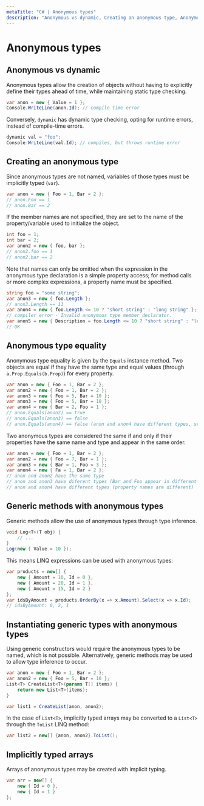 ```yaml
---
metaTitle: "C# | Anonymous types"
description: "Anonymous vs dynamic, Creating an anonymous type, Anonymous type equality, Generic methods with anonymous types, Instantiating generic types with anonymous types, Implicitly typed arrays"
---
```


# Anonymous types



## Anonymous vs dynamic


Anonymous types allow the creation of objects without having to explicitly define their types ahead of time, while maintaining static type checking.

```cs
var anon = new { Value = 1 };
Console.WriteLine(anon.Id); // compile time error

```

Conversely, `dynamic` has dynamic type checking, opting for runtime errors, instead of compile-time errors.

```cs
dynamic val = "foo";
Console.WriteLine(val.Id); // compiles, but throws runtime error

```



## Creating an anonymous type


Since anonymous types are not named, variables of those types must be implicitly typed (`var`).

```cs
var anon = new { Foo = 1, Bar = 2 };
// anon.Foo == 1
// anon.Bar == 2

```

If the member names are not specified, they are set to the name of the property/variable used to initialize the object.

```cs
int foo = 1;
int bar = 2;
var anon2 = new { foo, bar };
// anon2.foo == 1
// anon2.bar == 2

```

Note that names can only be omitted when the expression in the anonymous type declaration is a simple property access; for method calls or more complex expressions, a property name must be specified.

```cs
string foo = "some string";
var anon3 = new { foo.Length };
// anon3.Length == 11
var anon4 = new { foo.Length <= 10 ? "short string" : "long string" };
// compiler error - Invalid anonymous type member declarator.
var anon5 = new { Description = foo.Length <= 10 ? "short string" : "long string" };
// OK

```



## Anonymous type equality


Anonymous type equality is given by the `Equals` instance method. Two objects are equal if they have the same type and equal values (through `a.Prop.Equals(b.Prop)`) for every property.

```cs
var anon = new { Foo = 1, Bar = 2 };
var anon2 = new { Foo = 1, Bar = 2 };
var anon3 = new { Foo = 5, Bar = 10 };
var anon3 = new { Foo = 5, Bar = 10 };
var anon4 = new { Bar = 2, Foo = 1 };
// anon.Equals(anon2) == true
// anon.Equals(anon3) == false
// anon.Equals(anon4) == false (anon and anon4 have different types, see below)

```

Two anonymous types are considered the same if and only if their properties have the same name and type and appear in the same order.

```cs
var anon = new { Foo = 1, Bar = 2 };
var anon2 = new { Foo = 7, Bar = 1 };
var anon3 = new { Bar = 1, Foo = 3 };
var anon4 = new { Fa = 1, Bar = 2 };
// anon and anon2 have the same type
// anon and anon3 have diferent types (Bar and Foo appear in different orders)
// anon and anon4 have different types (property names are different)

```



## Generic methods with anonymous types


Generic methods allow the use of anonymous types through type inference.

```cs
void Log<T>(T obj) {
    // ...
}
Log(new { Value = 10 });

```

This means LINQ expressions can be used with anonymous types:

```cs
var products = new[] {
    new { Amount = 10, Id = 0 },
    new { Amount = 20, Id = 1 },
    new { Amount = 15, Id = 2 }
};
var idsByAmount = products.OrderBy(x => x.Amount).Select(x => x.Id);
// idsByAmount: 0, 2, 1

```



## Instantiating generic types with anonymous types


Using generic constructors would require the anonymous types to be named, which is not possible. Alternatively, generic methods may be used to allow type inference to occur.

```cs
var anon = new { Foo = 1, Bar = 2 };
var anon2 = new { Foo = 5, Bar = 10 };
List<T> CreateList<T>(params T[] items) {
    return new List<T>(items);
}

var list1 = CreateList(anon, anon2);

```

In the case of `List<T>`, implicitly typed arrays may be converted to a `List<T>` through the `ToList` LINQ method:

```cs
var list2 = new[] {anon, anon2}.ToList();

```



## Implicitly typed arrays


Arrays of anonymous types may be created with implicit typing.

```cs
var arr = new[] {
    new { Id = 0 },
    new { Id = 1 }
};

```

